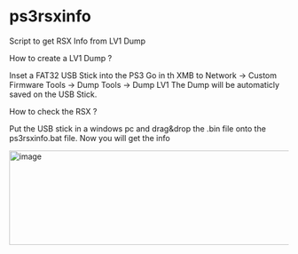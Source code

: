 # ps3rsxinfo
Script to get RSX Info from LV1 Dump

How to create a LV1 Dump ?

Inset a FAT32 USB Stick into the PS3
Go in th XMB to Network -> Custom Firmware Tools -> Dump Tools -> Dump LV1
The Dump will be automaticly saved on the USB Stick.

How to check the RSX ?

Put the USB stick in a windows pc and drag&drop the .bin file onto the ps3rsxinfo.bat file.
Now you will get the info

<img width="1113" height="170" alt="image" src="https://github.com/user-attachments/assets/d0f958c8-17ff-4c92-8b2d-bb6ec0014a46" />

